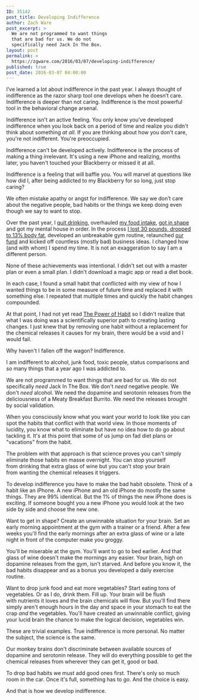 ```yaml
---
ID: 35142
post_title: Developing Indifference
author: Zach Ware
post_excerpt: >
  We are not programmed to want things
  that are bad for us. We do not
  specifically need Jack In The Box.
layout: post
permalink: >
  https://zgware.com/2016/03/07/developing-indifference/
published: true
post_date: 2016-03-07 04:00:00
---
```

I’ve learned a lot about indifference in the past year. I always thought of indifference as the razor sharp tool one develops when he doesn’t care. Indifference is deeper than not caring. Indifference is the most powerful tool in the behavioral change arsenal.

Indifference isn't an active feeling. You only know you've developed indifference when you look back on a period of time and realize you didn't think about something <em>at all</em>. If you are thinking about how you don't care, you're not indifferent. You're preoccupied.

Indifference can't be developed actively. Indifference is the process of making a thing irrelevant. It's using a new iPhone and realizing, months later, you haven't touched your Blackberry or missed it at all.

Indifference is a feeling that will baffle you. You will marvel at questions like how did I, after being addicted to my Blackberry for so long, just stop caring?

We often mistake apathy or angst for indifference. We say we don’t care about the negative people, bad habits or the things we keep doing even though we say to want to stop.

Over the past year, I <a href="https://www.evernote.com/shard/s2/sh/1a7b8e94-6599-4926-944d-77d7cf4487a0/2f96bec4da83508a">quit drinking</a>, overhauled <a href="https://www.evernote.com/shard/s2/sh/c2d759c0-5fee-44fe-a62d-17cf21d7ad07/df7a0f95b4742919">my food intake</a>, <a href="http://zgware.com/health">got in shape</a> and got my mental house in order. In the process <a href="https://drive.google.com/open?id=0Bz46_RfHUbO4N2pBeWRnRXJUQnM">I lost 30 pounds, dropped to 13% body fat</a>, developed an unbreakable gym routine, relaunched <a href="http://vtfcapital.com">our fund</a> and kicked off countless (mostly bad) business ideas. I changed how (and with whom) I spend my time. It is not an exaggeration to say I am a different person.

None of these achievements was intentional. I didn't set out with a master plan or even a small plan. I didn't download a magic app or read a diet book.

In each case, I found a small habit that conflicted with my view of how I wanted things to be in some measure of future time and replaced it with something else. I repeated that multiple times and quickly the habit changes compounded.

At that point, I had not yet read <a href="http://zgware.com/book-review/the-power-of-habit/">The Power of Habit</a> so I didn't realize that what I was doing was a scientifically superior path to creating lasting changes. I just knew that by removing one habit without a replacement for the chemical releases it causes for my brain, there would be a void and I would fail.

Why haven't I fallen off the wagon? Indifference.

I am indifferent to alcohol, junk food, toxic people, status comparisons and so many things that a year ago I was addicted to.

We are not programmed to want things that are bad for us. We do not specifically <em>need</em> Jack In The Box. We don't <em>need</em> negative people. We don't <em>need</em> alcohol. We need the dopamine and serotonin releases from the deliciousness of a Meaty Breakfast Burrito. We need the releases brought by social validation.

When you consciously know what you want your world to look like you can spot the habits that conflict with that world view. In those moments of lucidity, you know what to eliminate but have no idea how to do go about tackling it. It's at this point that some of us jump on fad diet plans or "vacations" from the habit.

The problem with that approach is that science proves you can't simply eliminate those habits en masse overnight. You can stop yourself from drinking that extra glass of wine but you can't stop your brain from wanting the chemical releases it triggers.

To develop indifference you have to make the bad habit obsolete. Think of a habit like an iPhone. A new iPhone and an old iPhone do mostly the same things. They are 99% identical. But the 1% of things the new iPhone does is exciting. If someone bought you a new iPhone you would look at the two side by side and choose the new one.

Want to get in shape? Create an unwinnable situation for your brain. Set an early morning appointment at the gym with a trainer or a friend. After a few weeks you'll find the early mornings after an extra glass of wine or a late night in front of the computer make you groggy.

You'll be miserable at the gym. You'll want to go to bed earlier. And that glass of wine doesn't make the mornings any easier. Your brain, high on dopamine releases from the gym, isn't starved. And before you know it, the bad habits disappear and as a bonus you developed a daily exercise routine.

Want to drop junk food and eat more vegetables? Start eating tons of vegetables. Or as I do, drink them. Fill up. Your brain will be flush with nutrients it loves and the brain chemicals will flow. But you'll find there simply aren't enough hours in the day and space in your stomach to eat the crap <em>and</em> the vegetables. You'll have created an unwinnable conflict, giving your lucid brain the chance to make the logical decision, vegetables win.

These are trivial examples. True indifference is more personal. No matter the subject, the science is the same.

Our monkey brains don't discriminate between available sources of dopamine and serotonin release. They will do everything possible to get the chemical releases from wherever they can get it, good or bad.

To drop bad habits we must add good ones first. There's only so much room in the car. Once it's full, something has to go. And the choice is easy.

And that is how we develop indifference.
